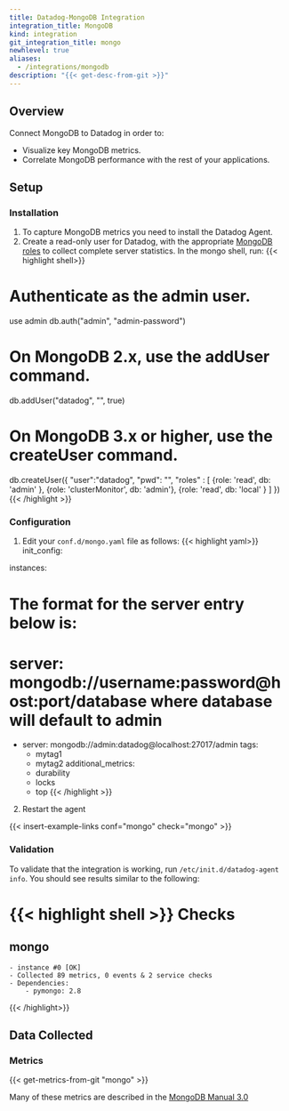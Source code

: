```yaml
---
title: Datadog-MongoDB Integration
integration_title: MongoDB
kind: integration
git_integration_title: mongo
newhlevel: true
aliases:
  - /integrations/mongodb
description: "{{< get-desc-from-git >}}"
---
```

## Overview

Connect MongoDB to Datadog in order to:

* Visualize key MongoDB metrics.
* Correlate MongoDB performance with the rest of your applications.

## Setup
### Installation

1.  To capture MongoDB metrics you need to install the Datadog Agent.
2.  Create a read-only user for Datadog, with the appropriate [MongoDB roles](https://docs.mongodb.com/manual/reference/built-in-roles/) to collect complete server statistics. In the mongo shell, run:
{{< highlight shell>}}
# Authenticate as the admin user.
use admin
db.auth("admin", "admin-password")

# On MongoDB 2.x, use the addUser command.
db.addUser("datadog", "<UNIQUEPASSWORD>", true)

# On MongoDB 3.x or higher, use the createUser command.
db.createUser({
"user":"datadog",
  "pwd": "<UNIQUEPASSWORD>",
  "roles" : [
    {role: 'read', db: 'admin' },
    {role: 'clusterMonitor', db: 'admin'},
    {role: 'read', db: 'local' }
  ]
})
{{< /highlight >}}

### Configuration

1.  Edit your `conf.d/mongo.yaml` file as follows:
{{< highlight yaml>}}
init_config:

instances:
  # The format for the server entry below is:
  # server: mongodb://username:password@host:port/database where database will default to admin
  - server: mongodb://admin:datadog@localhost:27017/admin
    tags:
      - mytag1
      - mytag2
    additional_metrics:
      - durability
      - locks
      - top
{{< /highlight >}}

2.  Restart the agent

{{< insert-example-links conf="mongo" check="mongo" >}}

### Validation

To validate that the integration is working, run ```/etc/init.d/datadog-agent info```. You should see results similar to the following:

{{< highlight shell >}}
Checks
======

  mongo
  -----
    - instance #0 [OK]
    - Collected 89 metrics, 0 events & 2 service checks
    - Dependencies:
        - pymongo: 2.8
{{< /highlight>}}

## Data Collected
### Metrics

{{< get-metrics-from-git "mongo" >}}

<div class="alert alert-info">
Many of these metrics are described in the <a href="https://docs.mongodb.org/manual/reference/command/dbStats/">MongoDB Manual 3.0</a>
</div>

[1]: https://github.com/DataDog/integrations-core/blob/master/mongo/conf.yaml.example
[2]: https://github.com/DataDog/integrations-core/blob/master/mongo/check.py
